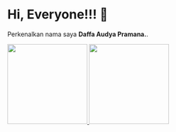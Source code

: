 # Hi, Everyone!!! 👋

Perkenalkan nama saya **Daffa Audya Pramana.**.  

<p align="left">
<a href="https://github.com/DaffaAudyaPramana">
  <img height="180em" src="https://github-readme-stats-eight-theta.vercel.app/api?username=DaffaAudyaPramana&show_icons=true&theme=algolia&include_all_commits=true&count_private=true"/>
  <img height="180em" src="https://github-readme-stats-eight-theta.vercel.app/api/top-langs/?username=DaffaAudyaPramana&layout=compact&langs_count=8&theme=algolia"/>
</a>
</p>
